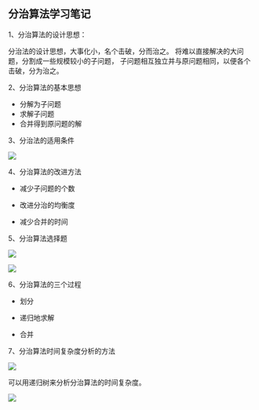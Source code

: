 ## 分治算法学习笔记

1、分治算法的设计思想：

分治法的设计思想，大事化小，名个击破，分而治之。
将难以直接解决的大问题，分割成一些规模较小的子问题，
子问题相互独立并与原问题相同，以便各个击破，分为治之。

2、分治算法的基本思想

- 分解为子问题
- 求解子问题
- 合并得到原问题的解

3、分治法的适用条件

![](https://img.gujiakai.cn/i/2024/01/10/r3f1wz-0.webp)

4、分治算法的改进方法

- 减少子问题的个数

- 改进分治的均衡度

- 减少合并的时间

5、分治算法选择题

![](https://img.gujiakai.cn/i/2024/01/10/rb432m-0.webp)

![](https://img.gujiakai.cn/i/2024/01/10/rb9nfr-0.webp)

6、分治算法的三个过程

- 划分

- 递归地求解

- 合并

7、分治算法时间复杂度分析的方法

![](https://cdn.sa.net/2024/01/13/TJgm7oVRiGC5S6a.webp)

可以用递归树来分析分治算法的时间复杂度。

![](https://cdn.sa.net/2024/01/13/Geh3SwI59ViRkfX.webp)


